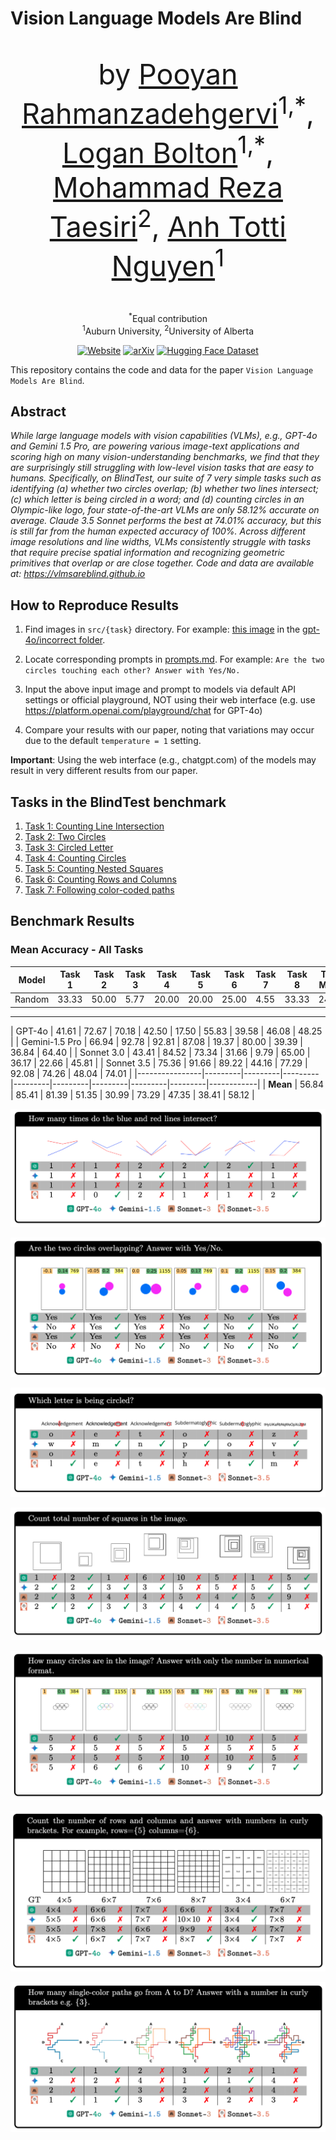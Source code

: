 # Vision Language Models Are Blind

<div align="center">    
    <p style="font-size: 45px;"> by 
        <a href="https://pooyanrg.me">Pooyan Rahmanzadehgervi</a><sup>1,*</sup>, 
        <a href="https://loganbolton.github.io/">Logan Bolton</a><sup>1,*</sup>,
        <a href="https://taesiri.ai">Mohammad Reza Taesiri</a><sup>2</sup>, 
        <a href="https://anhnguyen.me/research/">Anh Totti Nguyen</a><sup>1</sup>
    </p>
    <p>
        <sup>*</sup>Equal contribution<br>
        <sup>1</sup>Auburn University, <sup>2</sup>University of Alberta
    </p>

    
[![Website](http://img.shields.io/badge/Website-4b44ce.svg)](https://vlmsareblind.github.io/)
[![arXiv](https://img.shields.io/badge/arXiv-2407.06581-b31b1b.svg)](https://arxiv.org/abs/2407.06581)
[![Hugging Face Dataset](https://img.shields.io/badge/%F0%9F%A4%97%20Hugging%20Face-Dataset-red)](https://huggingface.co/datasets/XAI/vlmsareblind)
    
</div>

This repository contains the code and data for the paper `Vision Language Models Are Blind`.

## Abstract

*While large language models with vision capabilities (VLMs), e.g., GPT-4o and Gemini 1.5 Pro, are powering various image-text applications and scoring high on many vision-understanding benchmarks, we find that they are surprisingly still struggling with low-level vision tasks that are easy to humans. Specifically, on BlindTest, our suite of 7 very simple tasks such as identifying (a) whether two circles overlap; (b) whether two lines intersect; (c) which letter is being circled in a word; and (d) counting circles in an Olympic-like logo, four state-of-the-art VLMs are only 58.12% accurate on average.
Claude 3.5 Sonnet performs the best at 74.01% accuracy, but this is still far from the human expected accuracy of 100%. Across different image resolutions and line widths, VLMs consistently struggle with tasks that require precise spatial information and recognizing geometric primitives that overlap or are close together. Code and data are available at: https://vlmsareblind.github.io*

## How to Reproduce Results

1. Find images in `src/{task}` directory. For example: [this image](https://github.com/anguyen8/vision-llms-are-blind/blob/main/src/TouchingCircle/images/touching-prompt/gpt-4o/incorrect/gpt_touch_pixels_1155_rotation_diagonal_1_diameter_0.14_distance_0.05.png) in the [gpt-4o/incorrect folder](https://github.com/anguyen8/vision-llms-are-blind/blob/main/src/TouchingCircle/images/touching-prompt/gpt-4o/incorrect/).

2. Locate corresponding prompts in [prompts.md](https://github.com/anguyen8/vision-llms-are-blind/blob/main/src/prompts.md). For example: `Are the two circles touching each other? Answer with Yes/No.`

3. Input the above input image and prompt to models via default API settings or official playground, NOT using their web interface (e.g. use https://platform.openai.com/playground/chat for GPT-4o)

5. Compare your results with our paper, noting that variations may occur due to the default `temperature = 1` setting.

**Important**: Using the web interface (e.g., chatgpt.com) of the models may result in very different results from our paper.

## Tasks in the BlindTest benchmark

1. [Task 1: Counting Line Intersection](./src/LineIntersection/)
1. [Task 2: Two Circles](./src/TouchingCircle/)
1. [Task 3: Circled Letter](./src/CircledWord/)
1. [Task 4: Counting Circles](./src/CountingCircles/)
1. [Task 5: Counting Nested Squares](./src/NestedSquares/)
1. [Task 6: Counting Rows and Columns](./src/CountingRowsAndColumns/)
1. [Task 7: Following color-coded paths](./src/SubwayMap/)



## Benchmark Results

### Mean Accuracy - All Tasks

| Model          | Task 1  | Task 2  | Task 3  | Task 4  | Task 5  | Task 6  | Task 7  | Task 8  | Task Mean  |
|----------------|---------|---------|---------|---------|---------|---------|---------|---------|------------|
| Random         |  33.33  |  50.00  |   5.77  |  20.00  |  20.00  |  25.00  |   4.55  |  33.33  |    24.00   |
---------------------------------------------------------------------------------------------------------------
| GPT-4o         |  41.61  |  72.67  |  70.18  |  42.50  |  17.50  |  55.83  |  39.58  |  46.08  |    48.25   |
| Gemini-1.5 Pro |  66.94  |  92.78  |  92.81  |  87.08  |  19.37  |  80.00  |  39.39  |  36.84  |    64.40   |
| Sonnet 3.0     |  43.41  |  84.52  |  73.34  |  31.66  |   9.79  |  65.00  |  36.17  |  22.66  |    45.81   |
| Sonnet 3.5     |  75.36  |  91.66  |  89.22  |  44.16  |  77.29  |  92.08  |  74.26  |  48.04  |    74.01   |
|----------------|---------|---------|---------|---------|---------|---------|---------|---------|------------|
| **Mean**       |  56.84  |  85.41  |  81.39  |  51.35  |  30.99  |  73.29  |  47.35  |  38.41  |    58.12   |


<!-- ### Task 1 - Counting Line Intersection

| Thickness | GPT-4o | Gemini-1.5 Pro | Sonnet 3.0 | Sonnet 3.5 |
|---------------|--------|----------------|------------|------------|
| 2             | 45.00  | 70.00          | 64.00      | 80.00      |
| 3             | 47.00  | 68.00          | 66.00      | 79.00      |
| 4             | 54.00  | 71.00          | 62.00      | 73.00      |
| **Average**   | 48.67  | 69.67          | 64.00      | **77.33**  | -->



![vision-llms-are-blind](./Figures/2Dlines-aibox.png)


<!-- ### Task 2 - Two Circles



|                | GPT-4o | Gemini-1.5 Pro | Sonnet 3.0 | Sonnet 3.5 |
|----------------|--------|----------------|------------|------------|
| Overlapping    | 71.27  | **93.30**      | 88.09      | 88.83      |
| Touching       | 74.10  | 92.26          | 80.95      | **94.49**  |
| Average        | 72.69  | **92.78**      | 84.52      | 91.66      | -->


![vision-llms-are-blind](./Figures/2Touching-aibox.png)


<!-- ### Task 3 -  Circled Letter

| Word                           | GPT-4o | Gemini-1.5 Pro | Sonnet 3.0 | Sonnet 3.5 |
|--------------------------------|--------|----------------|------------|------------|
| Acknowledgement                | 69.03  | 97.50          | 82.64      | 91.11      |
| Subdermatoglyphic              | 63.60  | 91.05          | 71.45      | 94.49      |
| tHyUiKaRbNqWeOpXcZvM           | 77.92  | 89.90          | 65.94      | 82.08      |
| **Average**                    | 70.18  | 92.81          | 73.34      | 89.22      | -->


![vision-llms-are-blind](./Figures/Redoval-aibox.png)


<!-- ### Task 4 & 5 - Counting Circles and Nested Squares

|          | GPT-4o | Gemini-1.5 Pro | Sonnet 3.0 | Sonnet 3.5     |
|----------|--------|----------------|------------|----------------|
| Squares  | 48.33  | 80.00          | 55.00      | **87.50**      |
| Circles  | 42.50  | 20.83          | 31.66      | **44.16**      |
| Pentagons| 19.16  | 9.16           | 11.66      | **75.83**      | -->


![vision-llms-are-blind](./Figures/Nested-aibox.png)

![vision-llms-are-blind](./Figures/Olympic-aibox.png)


<!-- ### Task 6 - Counting Rows and Columns


| Grid type | GPT-4o       | Gemini-1.5 Pro | Sonnet 3.0    | Sonnet 3.5      |
|-----------|--------------|----------------|---------------|-----------------|
| Blank     | 26.13        | 26.51          | 25.00         | 59.84           |
| Text      | **53.03**    | **52.27**      | **47.34**     | **88.68**       |
| Average   | 39.58        | 39.39          | 36.17         | 74.26           | -->


![vision-llms-are-blind](./Figures/Grid-aibox.png)


<!-- ### Task 7 -Following color-coded paths

| Paths  | GPT-4o           | Gemini-1.5 Pro | Sonnet 3.0     | Sonnet 3.5      |
|--------|------------------|----------------|----------------|-----------------|
| 1      | 67.50            | 85.41          | 23.75          | **95.00**       |
| 2      | 44.37            | 28.75          | 37.18          | **56.25**       |
| 3      | **36.71**        | 25.78          | 15.42          | 25.39           |
| Average| 45.89            | 40.01          | 23.78          | **50.18**       | -->


![vision-llms-are-blind](./Figures/Subway-aibox.png)
